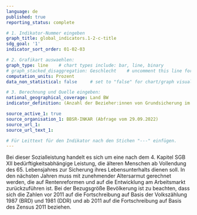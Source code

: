 ```yaml
---
language: de   
published: true
reporting_status: complete

# 1. Indikator-Nummer eingeben
graph_title: global_indicators.1-2-c-title 
sdg_goal: '1'
indicator_sort_order: 01-02-03

# 2. Grafikart auswaehlen:
graph_type: line    # chart types include: bar, line, binary
# graph_stacked_disaggregation: Geschlecht    # uncomment this line for stacked bars. eplace "Geschlecht" with the field of aggregation.
computation_units: Prozent
data_non_statistical: false     # set to "false" for chart/graph visualization

# 3. Berechnung und Quelle eingeben:
national_geographical_coverage: Land BW
indicator_definition: (Anzahl der Bezieher:innen von Grundsicherung im Alter ab 65 Jahren) / (Anzahl der Einwohner:innen im Alter ab 65 Jahren) * 100							

source_active_1: true
source_organisation_1: BBSR-INKAR (Abfrage vom 29.09.2022)
source_url_1: 
source_url_text_1: 

# Für Leittext für den Indikator nach den Stichen "---" einfügen.
---
```


Bei dieser Sozialleistung handelt es sich um eine nach dem 4. Kapitel SGB XII bedürftigkeitsabhängige Leistung, die älteren Menschen ab Vollendung des 65. Lebensjahres zur Sicherung ihres Lebensunterhalts dienen soll. In den nächsten Jahren muss mit zunehmender Altersarmut gerechnet werden, die auf Rentenreformen und auf die Entwicklung am Arbeitsmarkt zurückzuführen ist. Bei der Bezugsgröße Bevölkerung ist zu beachten, dass sich die Zahlen vor 2011 auf die Fortschreibung auf Basis der Volkszählung 1987 (BRD) und 1981 (DDR) und ab 2011 auf die Fortschreibung auf Basis des Zensus 2011 beziehen.			